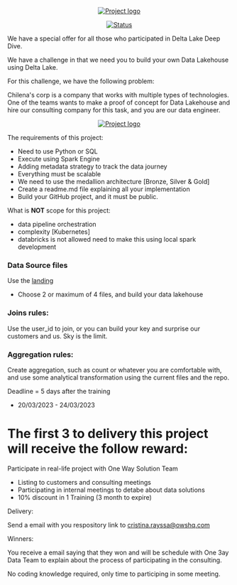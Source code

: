 
<p align="center">
  <a href="" rel="noopener">
    <img src="https://github.com/owshq-academy/ws-delta-lake-deep-dive/blob/main/challenge/images/title.png" alt="Project logo">
 </a>
</p>




<div align="center">

[![Status](https://img.shields.io/badge/status-active-success.svg)]()

</div>




We have a special offer for all those who participated in Delta Lake Deep Dive.

We have a challenge in that we need you to build your own Data Lakehouse using Delta Lake.

For this challenge, we have the following problem:

Chilena's corp is a company that works with multiple types of technologies. One of the teams wants to make a proof of concept for Data Lakehouse and hire our consulting company for this task, and you are our data engineer.



<p align="center">
  <a href="" rel="noopener">
    <img src="https://github.com/owshq-academy/ws-delta-lake-deep-dive/blob/main/challenge/images/project.png" alt="Project logo">
 </a>
</p>



The requirements of this project:
* Need to use Python or SQL
* Execute using Spark Engine
* Adding metadata strategy to track the data journey
* Everything must be scalable
* We need to use the medallion architecture [Bronze, Silver & Gold]
* Create a readme.md file explaining all your implementation
* Build your GitHub project, and it must be public.

What is **NOT** scope for this project:
* data pipeline orchestration
* complexity [Kubernetes]
* databricks is not allowed need to make this using local spark development


### Data Source files

Use the [landing](https://github.com/owshq-academy/ws-delta-lake-deep-dive/blob/main/storage/files/landing)

* Choose 2 or maximum of 4 files, and build your data lakehouse

### Joins rules:

Use the user_id to join, or you can build your key and surprise our customers and us. Sky is the limit.

### Aggregation rules:

Create aggregation, such as count or whatever you are comfortable with, and use some analytical transformation using the current files and the repo.






Deadline = 5 days after the training
* 20/03/2023 - 24/03/2023


# The first 3 to delivery this project will receive the follow reward:

Participate in real-life project with One Way Solution Team
* Listing to customers and consulting meetings
* Participating in internal meetings to detabe about data solutions
* 10% discount in 1 Training (3 month to expire)


Delivery:

Send a email with you respository link to cristina.rayssa@owshq.com

Winners:

You receive a email saying that they won and will be schedule with One 3ay Data Team to explain about the process of participating in the consulting.

No coding knowledge required, only time to participing in some meeting. 